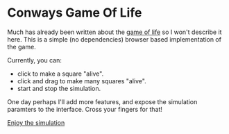 # Conways Game Of Life

Much has already been written about the [game of life](https://en.wikipedia.org/wiki/Conway%27s_Game_of_Life) so I won't describe it here. This is a simple (no dependencies) browser based implementation of the game.

Currently, you can:
  * click to make a square "alive".
  * click and drag to make many squares "alive".
  * start and stop the simulation.

One day perhaps I'll add more features, and expose the simulation paramters to the interface. Cross your fingers for that!

[Enjoy the simulation](https://teb311.github.io/conways-game-of-life/)
